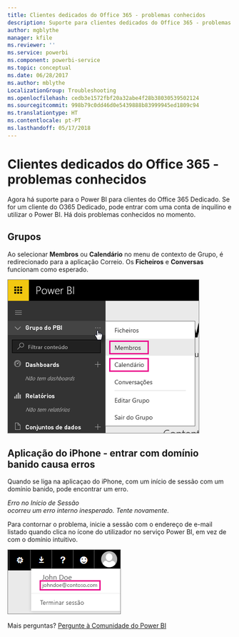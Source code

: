 ```yaml
---
title: Clientes dedicados do Office 365 - problemas conhecidos
description: Suporte para clientes dedicados do Office 365 - problemas conhecidos. Este tópico descreve problemas específicos a um cliente Dedicado do Office 365. Isso inclui limitações à funcionalidade de grupo, bem como à aplicação do iPhone com domínios intuitivos.
author: mgblythe
manager: kfile
ms.reviewer: ''
ms.service: powerbi
ms.component: powerbi-service
ms.topic: conceptual
ms.date: 06/28/2017
ms.author: mblythe
LocalizationGroup: Troubleshooting
ms.openlocfilehash: cedb3e1572fbf20a32abe4f28b38030539502124
ms.sourcegitcommit: 998b79c0dd46d0e5439888b83999945ed1809c94
ms.translationtype: HT
ms.contentlocale: pt-PT
ms.lasthandoff: 05/17/2018
---
```

# <a name="office-365-dedicated-customers---known-issues"></a>Clientes dedicados do Office 365 - problemas conhecidos
Agora há suporte para o Power BI para clientes do Office 365 Dedicado.  Se for um cliente do O365 Dedicado, pode entrar com uma conta de inquilino e utilizar o Power BI. Há dois problemas conhecidos no momento.

## <a name="groups"></a>Grupos
Ao selecionar **Membros** ou **Calendário** no menu de contexto de Grupo, é redirecionado para a aplicação Correio.  Os **Ficheiros** e **Conversas** funcionam como esperado.

![](media/service-admin-office-365-dedicated-known-issues/group-menu.png)

## <a name="iphone-app---sign-in-with-vanity-domain-leads-to-error"></a>Aplicação do iPhone - entrar com domínio banido causa erros
Quando se liga na aplicaçao do iPhone, com um início de sessão com um domínio banido, pode encontrar um erro.

*Erro no Início de Sessão*  
*ocorreu um erro interno inesperado. Tente novamente.*

Para contornar o problema, inicie a sessão com o endereço de e-mail listado quando clica no ícone do utilizador no serviço Power BI, em vez de com o domínio intuitivo.

![](media/service-admin-office-365-dedicated-known-issues/sign-in-address.png)

Mais perguntas? [Pergunte à Comunidade do Power BI](http://community.powerbi.com/)

